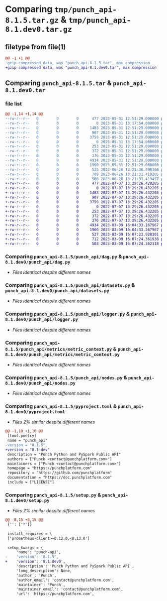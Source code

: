 # Comparing `tmp/punch_api-8.1.5.tar.gz` & `tmp/punch_api-8.1.dev0.tar.gz`

## filetype from file(1)

```diff
@@ -1 +1 @@
-gzip compressed data, was "punch_api-8.1.5.tar", max compression
+gzip compressed data, was "punch_api-8.1.dev0.tar", max compression
```

## Comparing `punch_api-8.1.5.tar` & `punch_api-8.1.dev0.tar`

### file list

```diff
@@ -1,14 +1,14 @@
--rw-r--r--   0        0        0      477 2023-05-31 12:51:29.000000 punch_api-8.1.5/LICENSE
--rw-r--r--   0        0        0        0 2023-05-31 13:17:54.000000 punch_api-8.1.5/punch_api/__init__.py
--rw-r--r--   0        0        0     1483 2023-05-31 12:51:29.000000 punch_api-8.1.5/punch_api/dag.py
--rw-r--r--   0        0        0      907 2023-05-31 12:51:29.000000 punch_api-8.1.5/punch_api/datasets.py
--rw-r--r--   0        0        0     3759 2023-05-31 12:51:29.000000 punch_api-8.1.5/punch_api/logger.py
--rw-r--r--   0        0        0        0 2023-05-31 13:17:54.000000 punch_api-8.1.5/punch_api/metrics/__init__.py
--rw-r--r--   0        0        0      253 2023-05-31 12:51:29.000000 punch_api-8.1.5/punch_api/metrics/counter.py
--rw-r--r--   0        0        0      372 2023-05-31 12:51:29.000000 punch_api-8.1.5/punch_api/metrics/gauge.py
--rw-r--r--   0        0        0      376 2023-05-31 12:51:29.000000 punch_api-8.1.5/punch_api/metrics/histogram.py
--rw-r--r--   0        0        0     4934 2023-05-31 12:51:29.000000 punch_api-8.1.5/punch_api/metrics/metric_context.py
--rw-r--r--   0        0        0     1960 2023-05-31 12:51:29.000000 punch_api-8.1.5/punch_api/nodes.py
--rw-r--r--   0        0        0      525 2023-06-26 13:21:30.490168 punch_api-8.1.5/pyproject.toml
--rw-r--r--   0        0        0      709 2023-06-26 13:21:31.419205 punch_api-8.1.5/setup.py
--rw-r--r--   0        0        0      500 2023-06-26 13:21:31.419457 punch_api-8.1.5/PKG-INFO
+-rw-r--r--   0        0        0      477 2022-07-07 13:29:26.428205 punch_api-8.1.dev0/LICENSE
+-rw-r--r--   0        0        0        0 2022-07-07 13:29:26.432205 punch_api-8.1.dev0/punch_api/__init__.py
+-rw-r--r--   0        0        0     1483 2022-07-07 13:29:26.432205 punch_api-8.1.dev0/punch_api/dag.py
+-rw-r--r--   0        0        0      907 2022-07-07 13:29:26.432205 punch_api-8.1.dev0/punch_api/datasets.py
+-rw-r--r--   0        0        0     3759 2022-07-07 13:29:26.432205 punch_api-8.1.dev0/punch_api/logger.py
+-rw-r--r--   0        0        0        0 2022-07-07 13:29:26.432205 punch_api-8.1.dev0/punch_api/metrics/__init__.py
+-rw-r--r--   0        0        0      253 2022-07-07 13:29:26.432205 punch_api-8.1.dev0/punch_api/metrics/counter.py
+-rw-r--r--   0        0        0      372 2022-07-07 13:29:26.432205 punch_api-8.1.dev0/punch_api/metrics/gauge.py
+-rw-r--r--   0        0        0      376 2022-07-07 13:29:26.432205 punch_api-8.1.dev0/punch_api/metrics/histogram.py
+-rw-r--r--   0        0        0     4934 2023-03-09 16:04:33.167967 punch_api-8.1.dev0/punch_api/metrics/metric_context.py
+-rw-r--r--   0        0        0     1960 2023-03-09 16:04:33.267967 punch_api-8.1.dev0/punch_api/nodes.py
+-rw-r--r--   0        0        0      527 2023-03-09 16:07:23.928101 punch_api-8.1.dev0/pyproject.toml
+-rw-r--r--   0        0        0      712 2023-03-09 16:07:24.361938 punch_api-8.1.dev0/setup.py
+-rw-r--r--   0        0        0      503 2023-03-09 16:07:24.362118 punch_api-8.1.dev0/PKG-INFO
```

### Comparing `punch_api-8.1.5/punch_api/dag.py` & `punch_api-8.1.dev0/punch_api/dag.py`

 * *Files identical despite different names*

### Comparing `punch_api-8.1.5/punch_api/datasets.py` & `punch_api-8.1.dev0/punch_api/datasets.py`

 * *Files identical despite different names*

### Comparing `punch_api-8.1.5/punch_api/logger.py` & `punch_api-8.1.dev0/punch_api/logger.py`

 * *Files identical despite different names*

### Comparing `punch_api-8.1.5/punch_api/metrics/metric_context.py` & `punch_api-8.1.dev0/punch_api/metrics/metric_context.py`

 * *Files identical despite different names*

### Comparing `punch_api-8.1.5/punch_api/nodes.py` & `punch_api-8.1.dev0/punch_api/nodes.py`

 * *Files identical despite different names*

### Comparing `punch_api-8.1.5/pyproject.toml` & `punch_api-8.1.dev0/pyproject.toml`

 * *Files 2% similar despite different names*

```diff
@@ -1,10 +1,10 @@
 [tool.poetry]
 name = "punch_api"
-version = "8.1.5"
+version = "8.1-dev"
 description = "Punch Python and PySpark Public API"
 authors = ["Punch <contact@punchplatform.com>"]
 maintainers = ["Punch <contact@punchplatform.com>"]
 homepage = "https://punchplatform.com"
 repository = "https://github.com/punchplatform"
 documentation = "https://doc.punchplatform.com"
 include = ["LICENSE"]
```

### Comparing `punch_api-8.1.5/setup.py` & `punch_api-8.1.dev0/setup.py`

 * *Files 2% similar despite different names*

```diff
@@ -8,15 +8,15 @@
 {'': ['*']}
 
 install_requires = \
 ['prometheus-client>=0.12.0,<0.13.0']
 
 setup_kwargs = {
     'name': 'punch-api',
-    'version': '8.1.5',
+    'version': '8.1.dev0',
     'description': 'Punch Python and PySpark Public API',
     'long_description': None,
     'author': 'Punch',
     'author_email': 'contact@punchplatform.com',
     'maintainer': 'Punch',
     'maintainer_email': 'contact@punchplatform.com',
     'url': 'https://punchplatform.com',
```

